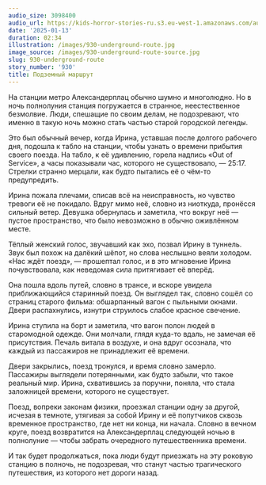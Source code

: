 ```yaml
---
audio_size: 3098400
audio_url: https://kids-horror-stories-ru.s3.eu-west-1.amazonaws.com/audio/930-underground-route.mp3
date: '2025-01-13'
duration: 02:34
illustration: /images/930-underground-route.jpg
image_source: /images/930-underground-route-source.jpg
slug: 930-underground-route
story_number: '930'
title: Подземный маршрут
---
```


На станции метро Александерплац обычно шумно и многолюдно. Но в ночь полнолуния станция погружается в странное, неестественное безмолвие. Люди, спешащие по своим делам, не подозревают, что именно в такую ночь можно стать частью старой городской легенды.

Это был обычный вечер, когда Ирина, уставшая после долгого рабочего дня, подошла к табло на станции, чтобы узнать о времени прибытия своего поезда. На табло, к её удивлению, горела надпись «Out of Service», а часы показывали час, которого не существовало, — 25:17. Стрелки странно мерцали, как будто пытались её о чём-то предупредить.

Ирина пожала плечами, списав всё на неисправность, но чувство тревоги её не покидало. Вдруг мимо неё, словно из ниоткуда, пронёсся сильный ветер. Девушка обернулась и заметила, что вокруг неё — пустое пространство, что было невозможно в обычно оживлённом месте.

Тёплый женский голос, звучавший как эхо, позвал Ирину в туннель. Звук был похож на далёкий шёпот, но слова неслышно веяли холодом. «Нас ждёт поезд», — прошептал голос, и в это мгновение Ирина почувствовала, как неведомая сила притягивает её вперёд.

Она пошла вдоль путей, словно в трансе, и вскоре увидела приближающийся старинный поезд. Он выглядел так, словно сошёл со страниц старого фильма: обшарпанный вагон с пыльными окнами. Двери распахнулись, изнутри струилось слабое красное свечение.

Ирина ступила на борт и заметила, что вагон полон людей в старомодной одежде. Они молчали, глядя куда-то вдаль, не замечая её присутствия. Печаль витала в воздухе, и она вдруг осознала, что каждый из пассажиров не принадлежит её времени.

Двери закрылись, поезд тронулся, и время словно замерло. Пассажиры выглядели потерянными, как будто забыли, что такое реальный мир. Ирина, схватившись за поручни, поняла, что стала заложницей времени, которого не существует.

Поезд, вопреки законам физики, проезжал станции одну за другой, исчезая в темноте, утягивая за собой Ирину и её попутчиков сквозь временное пространство, где нет ни конца, ни начала. Словно в вечном круге, поезд возвратится на Александерплац следующей ночью в полнолуние — чтобы забрать очередного путешественника времени.

И так будет продолжаться, пока люди будут приезжать на эту роковую станцию в полночь, не подозревая, что станут частью трагического путешествия, из которого нет дороги назад.